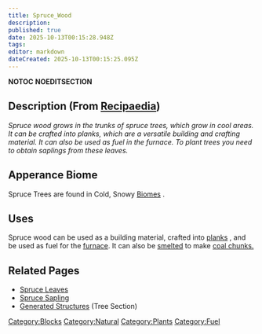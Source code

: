 ```yaml
---
title: Spruce_Wood
description: 
published: true
date: 2025-10-13T00:15:28.948Z
tags: 
editor: markdown
dateCreated: 2025-10-13T00:15:25.095Z
---
```


__NOTOC__ __NOEDITSECTION__

## Description (From [Recipaedia](.. "wikilink"))

*Spruce wood grows in the trunks of spruce trees, which grow in cool
areas. It can be crafted into planks, which are a versatile building and
crafting material. It can also be used as fuel in the furnace. To plant
trees you need to obtain saplings from these leaves.*

## Apperance Biome

Spruce Trees are found in Cold, Snowy
[Biomes](http://survivalcraftgame.wikia.com/wiki/Biomes) .

## Uses

Spruce wood can be used as a building material, crafted into
[planks](planks "wikilink") , and be used as fuel for the
[furnace](Furnace "wikilink"). It can also
be [smelted](Smelting "wikilink") to make [coal
chunks.](../Minerals/Coal_Chunk.md "wikilink")

## Related Pages

  - [Spruce Leaves](Spruce_Leaves "wikilink")
  - [Spruce Sapling](Spruce_Sapling "wikilink")
  - [Generated Structures](Generated_Structures "wikilink") (Tree
    Section) 

[Category:Blocks](Category:Blocks "wikilink")
[Category:Natural](Category:Natural "wikilink")
[Category:Plants](Category:Plants "wikilink")
[Category:Fuel](Category:Fuel "wikilink")